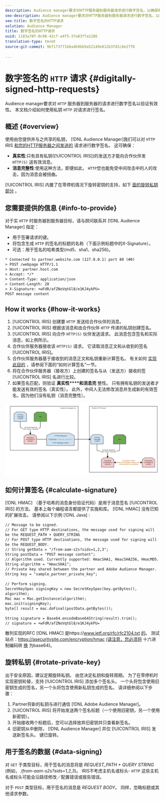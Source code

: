 ```yaml
---
description: Audience manager要求对HTTP服务器到服务器请求进行数字签名，以确保有效性。 本文档介绍如何使用私钥对HTTP请求进行签名。
seo-description: Audience manager要求对HTTP服务器到服务器请求进行数字签名，以确保有效性。 本文档介绍如何使用私钥对HTTP请求进行签名。
seo-title: 数字签名的HTTP请求
solution: Audience Manager
title: 数字签名的HTTP请求
uuid: 1183a70f-0c96-42cf-a4f5-37a83ffa1286
translation-type: tm+mt
source-git-commit: 9bf1f3771b6a4b9bb9a52149e812b37d1c8e27f8

---
```



# 数字签名的 `HTTP` 请求 {#digitally-signed-http-requests}

Audience manager要求对 `HTTP` 服务器到服务器的请求进行数字签名以验证有效性。 本文档介绍如何使用私钥 `HTTP` 对请求进行签名。

## 概述 {#overview}

<!-- digitally_signed_http_requests.xml -->

使用由您提供并与之共享的私钥， [!DNL Audience Manager]我们可以对 `HTTP` IRIS [和您的HTTP服务器之间发送的](../../../reference/system-components/components-data-action.md#iris) 请求进行数字签名。 这可确保：

* **真实性**:只有具有私钥([!UICONTROL IRIS])的发送方才能向合作伙伴发 `HTTP(S)` 送有效消息。
* **消息完整性**:使用这种方法，即便如此， `HTTP`您也能免受中间攻击中的人的攻击，因为消息会被扭曲。

[!UICONTROL IRIS] 内置了在零停机情况下旋转密钥的支持，如下 [面的旋转私钥部分](../../../integration/receiving-audience-data/real-time-outbound-transfers/digitally-signed-http-requests.md#rotate-private-key) 。

## 您需要提供的信息 {#info-to-provide}

对于实 `HTTP` 时服务器到服务器目标，请与顾问联系并 [!DNL Audience Manager] 指定：

* 用于签署请求的键。
* 将包含生成 `HTTP` 的签名的标题的名称（下面示例标题中的X-Signature）。
* 可选：用于签名的哈希类型(md5、sha1、sha256)。

```
* Connected to partner.website.com (127.0.0.1) port 80 (#0)
> POST /webpage HTTP/1.1
> Host: partner.host.com
> Accept: */*
> Content-Type: application/json
> Content-Length: 20
> X-Signature: +wFdR/afZNoVqtGl8/e1KJ4ykPU=
POST message content
```

## How it works {#how-it-works}

1. [!UICONTROL IRIS] 创建要 `HTTP` 发送给合作伙伴的消息。
1. [!UICONTROL IRIS] 根据该消息和由合作伙伴 `HTTP` 传递的私钥创建签名。
1. [!UICONTROL IRIS] 向合作 `HTTP(S)` 伙伴发送请求。 此消息包含签名和实际消息，如上例所示。
1. 合作伙伴服务器接收该 `HTTP(S)` 请求。 它读取消息正文和从收到的签名 [!UICONTROL IRIS]。
1. 合作伙伴服务器基于接收到的消息正文和私钥重新计算签名。 有关如何 [实现此目的](../../../integration/receiving-audience-data/real-time-outbound-transfers/digitally-signed-http-requests.md#calculate-signature) ，请参阅下面的“如何计算签名”一节。
1. 将在合作伙伴服务器（接收方）上创建的签名与从（发送方）接收的签 [!UICONTROL IRIS] 名进行比较。
1. 如果签名匹配，则验证 **真实性****和消息完** 整性。 只有拥有私钥的发送者才能发送有效的签名（真实性）。 此外，中间人无法修改消息并生成新的有效签名，因为他们没有私钥（消息完整性）。

![](assets/iris-digitally-sign-http-request.png)

## 如何计算签名 {#calculate-signature}

[!DNL HMAC] （基于哈希的消息身份验证代码）是用于消息签名 [!UICONTROL IRIS] 的方法。 基本上每个编程语言都提供了实施和库。 [!DNL HMAC] 没有已知的扩展攻击。 请参阅以下示例 [!DNL Java] :

```
// Message to be signed.
// For GET type HTTP destinations, the message used for signing will be the REQUEST_PATH + QUERY_STRING
// For POST type HTTP destinations, the message used for signing will be the REQUEST_BODY.
// String getData = "/from-aam-s2s?sids=1,2,3";
String postData = "POST message content";
// Algorithm used. Currently supported: HmacSHA1, HmacSHA256, HmacMD5.
String algorithm = "HmacSHA1";
// Private key shared between the partner and Adobe Audience Manager.
String key = "sample_partner_private_key";
  
// Perform signing.
SecretKeySpec signingKey = new SecretKeySpec(key.getBytes(), algorithm);
Mac mac = Mac.getInstance(algorithm);
mac.init(signingKey);
byte[] result = mac.doFinal(postData.getBytes());
  
String signature = Base64.encodeBase64String(result).trim(); 
// signature = +wFdR/afZNoVqtGl8/e1KJ4ykPU=
```

散列实现的RFC [!DNL HMAC] 是https://www.ietf.org/rfc/rfc2104.txt [的](https://www.ietf.org/rfc/rfc2104.txt)。 测试站点：https://asecuritysite.com/encryption/hmac [(请注意，您必须将](https://asecuritysite.com/encryption/hmac) 十六进制编码转 [换](https://tomeko.net/online_tools/hex_to_base64.php?lang=en) 为base64)。

## 旋转私钥 {#rotate-private-key}

出于安全原因，建议定期旋转私钥。 由您决定私钥和旋转周期。 为了在零停机时实现密钥轮替，支持 [!UICONTROL IRIS] 添加多个签名头。 一个头将包含使用旧密钥生成的签名，另一个头将包含使用新私钥生成的签名。 请详细参阅以下步骤：

1. Partner将新的私钥与进行通信 [!DNL Adobe Audience Manager]。
1. [!UICONTROL IRIS] 将开始发送两个签名标题（一个使用旧密钥，另一个使用新密钥）。
1. 开始接收两个标题后，您可以选择放弃旧密钥并只查看新签名。
1. 旧密钥从中删除， [!DNL Audience Manager] 并仅 [!UICONTROL IRIS] 发送新签名头。 键已旋转。

## 用于签名的数据 {#data-signing}

对 `GET` 于类型目标，用于签名的消息将是 *REQUEST_PATH + QUERY STRING* (例如， */from-aam-s2s?sids=1,2,3*)。 IRIS不考虑主机名或标头- `HTTP` 这些主机名或标头可能会沿路径修改／配置错误或报告错误。

对于 `POST` 类型目标，用于签名的消息是 *REQUEST BODY*。 同样，忽略标题或其他请求参数。
